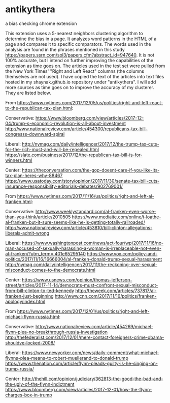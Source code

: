 # antikythera
a bias checking chrome extension

This extension uses a 5-nearest neighbors clustering algorithm to determine the bias in a page. 
It analyzes word patterns in the HTML of a page and compares it to specific comparators.
The words used in the analysis are found in the phrases mentioned in this study https://papers.ssrn.com/sol3/papers.cfm?abstract_id=947640.
It is not 100% accurate, but I intend on further improving the capabilities of the extension as time goes on.
The articles used in the test set were pulled from the New York Times' "Right and Left React" columns (the columns themselves are not used).
I have copied the text of the articles into text files hosted in my shaynak.github.io repository under "antikythera".
I will add more sources as time goes on to improve the accuracy of my clusterer.
They are listed below.

From https://www.nytimes.com/2017/12/05/us/politics/right-and-left-react-to-the-republican-tax-plan.html:

Conservative:
	https://www.bloomberg.com/view/articles/2017-12-04/trump-s-economic-revolution-is-all-about-investment
	http://www.nationalreview.com/article/454300/republicans-tax-bill-congresss-downward-spiral
	
Liberal:
	http://nymag.com/daily/intelligencer/2017/12/the-trump-tax-cuts-for-the-rich-must-and-will-be-repealed.html
	https://slate.com/business/2017/12/the-republican-tax-bill-is-for-winners.html
	
Center:
	https://theconversation.com/the-gop-doesnt-care-if-you-like-its-tax-plan-heres-why-88467
	https://www.usatoday.com/story/opinion/2017/11/30/senate-tax-bill-cuts-insurance-responsibility-editorials-debates/902769001/


From https://www.nytimes.com/2017/11/16/us/politics/right-and-left-al-franken.html:

Conservative:
	http://www.weeklystandard.com/al-franken-even-worse-than-you-think/article/2010505
	https://www.mediaite.com/online/i-loathe-al-franken-but-it-sure-seems-like-he-is-getting-totally-railroaded/
	http://www.nationalreview.com/article/453810/bill-clinton-allegations-liberals-admit-wrong
	
Liberal:
	https://www.washingtonpost.com/news/act-four/wp/2017/11/16/no-man-accused-of-sexually-harassing-a-woman-is-irreplaceable-not-even-al-franken/?utm_term=.401e65295140
	https://www.vox.com/policy-and-politics/2017/11/16/16666004/al-franken-donald-trump-sexual-harassment
	http://nymag.com/daily/intelligencer/2017/11/the-reckoning-over-sexual-misconduct-comes-to-the-democrats.html
	
Center:
	https://www.usnews.com/opinion/thomas-jefferson-street/articles/2017-11-14/democrats-must-confront-sexual-misconduct-from-bill-clinton-to-ted-kennedy
	http://theweek.com/articles/737817/al-franken-just-beginning
	http://www.cnn.com/2017/11/16/politics/franken-apology/index.html


From https://www.nytimes.com/2017/12/01/us/politics/right-and-left-michael-flynn-russia.html:

Conservative:
	http://www.nationalreview.com/article/454269/michael-flynn-plea-no-breakthrough-russia-investigation
	http://thefederalist.com/2017/12/01/mere-contact-foreigners-crime-obama-shouldve-locked-2008/
	
Liberal:
	https://www.newyorker.com/news/daily-comment/what-michael-flynns-plea-means-to-robert-muellerand-to-donald-trump
	https://www.thenation.com/article/flynn-pleads-guilty-is-he-singing-on-trump-russia/
	
Center:
	http://thehill.com/opinion/judiciary/362813-the-good-the-bad-and-the-ugly-of-the-flynn-indictment
	https://www.bloomberg.com/view/articles/2017-12-01/how-the-flynn-charges-box-in-trump
